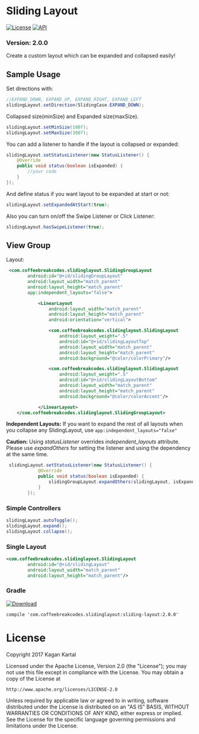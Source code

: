 # Sliding Layout
[![License](https://img.shields.io/badge/License-Apache%202.0-blue.svg)](https://opensource.org/licenses/Apache-2.0) [![API](https://img.shields.io/badge/API-16%2B-brightgreen.svg?style=flat)](https://android-arsenal.com/api?level=16) 
### Version: 2.0.0

Create a custom layout which can be expanded and collapsed easily!

## Sample Usage
Set directions with:
```java
//EXPAND_DOWN, EXPAND_UP, EXPAND_RIGHT, EXPAND_LEFT
slidingLayout.setDirection(SlidingCase.EXPAND_DOWN);
```
Collapsed size(minSize) and Expanded size(maxSize).
```java
slidingLayout.setMinSize(100f);
slidingLayout.setMaxSize(300f);
```
You can add a listener to handle if the layout is collapsed or expanded:
```java
slidingLayout.setStatusListener(new StatusListener() {
    @Override
    public void status(boolean isExpanded) {
        //your code
    }
});
```
And define status if you want layout to be expanded at start or not:
```java
slidingLayout.setExpandedAtStart(true);
```
Also you can turn on/off the Swipe Listener or Click Listener:
```java
slidingLayout.hasSwipeListener(true);
```
## View Group
Layout:
```xml
 <com.coffeebreakcodes.slidinglayout.SlidingGroupLayout
        android:id="@+id/slidingGroupLayout"
        android:layout_width="match_parent"
        android:layout_height="match_parent"
        app:independent_layouts="false">

            <LinearLayout
                android:layout_width="match_parent"
                android:layout_height="match_parent"
                android:orientation="vertical">

                <com.coffeebreakcodes.slidinglayout.SlidingLayout
                    android:layout_weight=".5"
                    android:id="@+id/slidingLayoutTop"
                    android:layout_width="match_parent"
                    android:layout_height="match_parent"
                    android:background="@color/colorPrimary"/>

                <com.coffeebreakcodes.slidinglayout.SlidingLayout
                    android:layout_weight=".5"
                    android:id="@+id/slidingLayoutBottom"
                    android:layout_width="match_parent"
                    android:layout_height="match_parent"
                    android:background="@color/colorAccent"/>

            </LinearLayout>
    </com.coffeebreakcodes.slidinglayout.SlidingGroupLayout>
```
**Independent Layouts:**
If you want to expand the rest of all layouts when you collapse any SlidingLayout, use ```app:independent_layouts="false"```

**Caution:** Using *statusListener* overrides *independent_layouts* attribute.
Please use *expandOthers* for setting the listener and using the dependency at the same time.
```java
 slidingLayout.setStatusListener(new StatusListener() {
            @Override
            public void status(boolean isExpanded) {
                slidingGroupLayout.expandOthers(slidingLayout, isExpanded);
            }
        });
```




### Simple Controllers
```java
slidingLayout.autoToggle();
slidingLayout.expand();
slidingLayout.collapse();
```
### Single Layout
```xml
<com.coffeebreakcodes.slidinglayout.SlidingLayout
        android:id="@+id/slidingLayout"
        android:layout_width="match_parent"
        android:layout_height="match_parent"/>
```
### Gradle
[ ![Download](https://api.bintray.com/packages/kagkartal/equalizerlayout/slidinglayout/images/download.svg?version=2.0.0) ](https://bintray.com/kagkartal/equalizerlayout/slidinglayout/2.0.0/link)

```
compile 'com.coffeebreakcodes.slidinglayout:sliding-layout:2.0.0'
```

# License

Copyright 2017 Kagan Kartal

Licensed under the Apache License, Version 2.0 (the "License");
you may not use this file except in compliance with the License.
You may obtain a copy of the License at

    http://www.apache.org/licenses/LICENSE-2.0

Unless required by applicable law or agreed to in writing, software
distributed under the License is distributed on an "AS IS" BASIS,
WITHOUT WARRANTIES OR CONDITIONS OF ANY KIND, either express or implied.
See the License for the specific language governing permissions and
limitations under the License.
